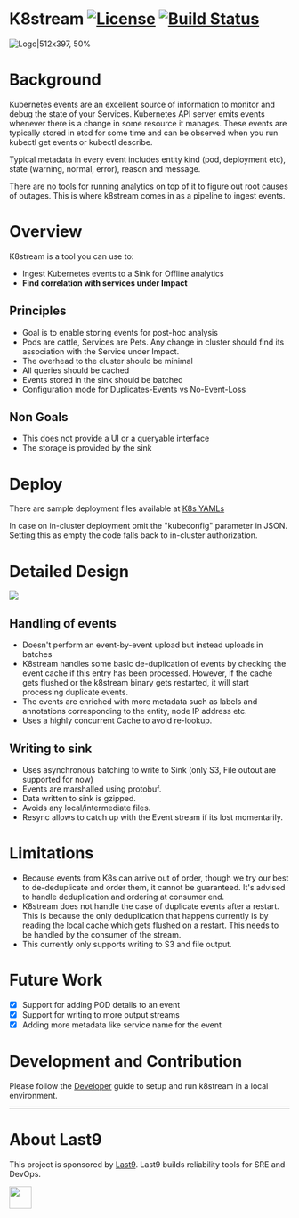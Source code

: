 # K8stream [![License](https://img.shields.io/badge/License-Apache%202.0-blue.svg)](https://opensource.org/licenses/Apache-2.0) [![Build Status](https://travis-ci.com/last9/k8stream.svg?branch=master)](https://travis-ci.com/last9/k8stream)

![Logo|512x397, 50%](images/photo_2020-04-17_20-09-55.jpg)

# Background

Kubernetes events are an excellent source of information to monitor and debug
the state of your Services. Kubernetes API server emits events whenever there is
a change in some resource it manages. These events are typically stored in etcd
for some time and can be observed when you run kubectl get events or kubectl
describe.

Typical metadata in every event includes entity kind (pod, deployment etc),
state (warning, normal, error), reason and message.

There are no tools for running analytics on top of it to figure out root causes
of outages. This is where k8stream comes in as a pipeline to ingest events.

# Overview

K8stream is a tool you can use to:

- Ingest Kubernetes events to a Sink for Offline analytics
- **Find correlation with services under Impact**

## Principles

- Goal is to enable storing events for post-hoc analysis
- Pods are cattle, Services are Pets. Any change in cluster should find its
  association with the Service under Impact.
- The overhead to the cluster should be minimal
- All queries should be cached
- Events stored in the sink should be batched
- Configuration mode for Duplicates-Events vs No-Event-Loss

## Non Goals

- This does not provide a UI or a queryable interface
- The storage is provided by the sink

# Deploy

There are sample deployment files available at [K8s YAMLs](deploy/)

In case on in-cluster deployment omit the "kubeconfig" parameter in JSON.
Setting this as empty the code falls back to in-cluster authorization.

# Detailed Design

![](images/k8stream.jpg)

## Handling of events

- Doesn't perform an event-by-event upload but instead uploads in batches
- K8stream handles some basic de-duplication of events by checking the event
  cache if this entry has been processed. However, if the cache gets flushed or
  the k8stream binary gets restarted, it will start processing duplicate events.
- The events are enriched with more metadata such as labels and annotations
  corresponding to the entity, node IP address etc.
- Uses a highly concurrent Cache to avoid re-lookup.

## Writing to sink

- Uses asynchronous batching to write to Sink (only S3, File outout are
  supported for now)
- Events are marshalled using protobuf.
- Data written to sink is gzipped.
- Avoids any local/intermediate files.
- Resync allows to catch up with the Event stream if its lost momentarily.

# Limitations

- Because events from K8s can arrive out of order, though we try our best to
  de-deduplicate and order them, it cannot be guaranteed. It's advised to handle
  deduplication and ordering at consumer end.
- K8stream does not handle the case of duplicate events after a restart. This is
  because the only deduplication that happens currently is by reading the local
  cache which gets flushed on a restart. This needs to be handled by the
  consumer of the stream.
- This currently only supports writing to S3 and file output.

# Future Work

- [x] Support for adding POD details to an event
- [x] Support for writing to more output streams
- [x] Adding more metadata like service name for the event

# Development and Contribution

Please follow the [Developer](Development.md) guide to setup and run k8stream in
a local environment.

---

# About Last9

This project is sponsored by [Last9](https://last9.io). Last9 builds reliability tools for SRE and DevOps.

<a href="https://last9.io"><img src="https://last9.github.io/assets/email-logo-green.png" alt="" loading="lazy" height="40px" /></a>
